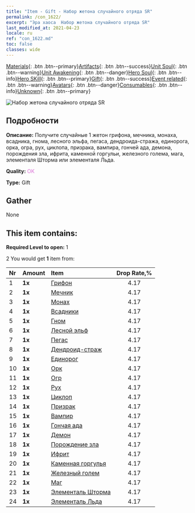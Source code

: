 ```yaml
---
title: "Item - Gift - Набор жетона случайного отряда SR"
permalink: /con_1622/
excerpt: "Эра хаоса  Набор жетона случайного отряда SR"
last_modified_at: 2021-04-23
locale: ru
ref: "con_1622.md"
toc: false
classes: wide
---
```

 [Materials](/ItemsRU/){: .btn .btn--primary}[Artifacts](/ItemsRU/Artifacts/){: .btn .btn--success}[Unit Soul](/ItemsRU/UnitSoul/){: .btn .btn--warning}[Unit Awakening](/ItemsRU/UnitAwakening/){: .btn .btn--danger}[Hero Soul](/ItemsRU/HeroSoul/){: .btn .btn--info}[Hero SKill](/ItemsRU/HeroSkill/){: .btn .btn--primary}[Gift](/ItemsRU/Gift/){: .btn .btn--success}[Event related](/ItemsRU/Events/){: .btn .btn--warning}[Avatars](/ItemsRU/Avatars/){: .btn .btn--danger}[Consumables](/ItemsRU/Consumables/){: .btn .btn--info}[Unknown](/ItemsRU/Unknown/){: .btn .btn--primary}

 ![Набор жетона случайного отряда SR](/images/t/i_907238.png)

## Подробности
 **Описание:** Получите случайные 1 жетон грифона, мечника, монаха, всадника, гнома, лесного эльфа, пегаса, дендроида-стража, единорога, орка, огра, рух, циклопа, призрака, вампира, гончей ада, демона, порождения зла, ифрита, каменной горгульи, железного голема, мага, элементаля Шторма или элементаля Льда.

 **Quality:** <span style="color: #DA70D6">OK</span>

 **Type:** Gift

## Gather

  None

## This item contains:

 **Required Level to open:** 1

 2 You would get **1** item  from:

  | Nr | Amount |     Item    | Drop Rate,% |
  |:---|:-------|:------------|:---------:|
  | 1 |  **1x** | [Грифон](/ItemsRU/unt_192/) | 4.17 | 
  | 2 |  **1x** | [Мечник](/ItemsRU/unt_193/) | 4.17 | 
  | 3 |  **1x** | [Монах](/ItemsRU/unt_194/) | 4.17 | 
  | 4 |  **1x** | [Всадники](/ItemsRU/unt_195/) | 4.17 | 
  | 5 |  **1x** | [Гном](/ItemsRU/unt_200/) | 4.17 | 
  | 6 |  **1x** | [Лесной эльф](/ItemsRU/unt_201/) | 4.17 | 
  | 7 |  **1x** | [Пегас](/ItemsRU/unt_202/) | 4.17 | 
  | 8 |  **1x** | [Дендроид-страж](/ItemsRU/unt_203/) | 4.17 | 
  | 9 |  **1x** | [Единорог](/ItemsRU/unt_204/) | 4.17 | 
  | 10 |  **1x** | [Орк](/ItemsRU/unt_219/) | 4.17 | 
  | 11 |  **1x** | [Огр](/ItemsRU/unt_220/) | 4.17 | 
  | 12 |  **1x** | [Рух](/ItemsRU/unt_221/) | 4.17 | 
  | 13 |  **1x** | [Циклоп](/ItemsRU/unt_222/) | 4.17 | 
  | 14 |  **1x** | [Призрак](/ItemsRU/unt_210/) | 4.17 | 
  | 15 |  **1x** | [Вампир](/ItemsRU/unt_211/) | 4.17 | 
  | 16 |  **1x** | [Гончая ада](/ItemsRU/unt_228/) | 4.17 | 
  | 17 |  **1x** | [Демон](/ItemsRU/unt_229/) | 4.17 | 
  | 18 |  **1x** | [Порождение зла](/ItemsRU/unt_230/) | 4.17 | 
  | 19 |  **1x** | [Ифрит](/ItemsRU/unt_231/) | 4.17 | 
  | 20 |  **1x** | [Каменная горгулья](/ItemsRU/unt_236/) | 4.17 | 
  | 21 |  **1x** | [Железный голем](/ItemsRU/unt_237/) | 4.17 | 
  | 22 |  **1x** | [Маг](/ItemsRU/unt_238/) | 4.17 | 
  | 23 |  **1x** | [Элементаль Шторма](/ItemsRU/unt_263/) | 4.17 | 
  | 24 |  **1x** | [Элементаль Льда](/ItemsRU/unt_264/) | 4.17 | 
